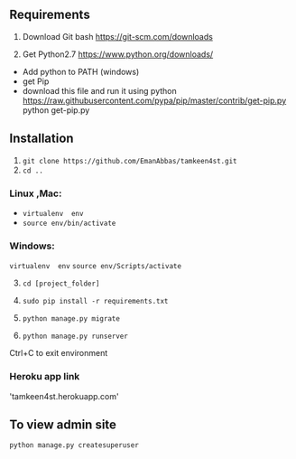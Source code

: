 ## Requirements
1. Download Git bash
https://git-scm.com/downloads

2. Get Python2.7
https://www.python.org/downloads/
- Add python to PATH  (windows)
- get Pip
- download this file and run it using python
https://raw.githubusercontent.com/pypa/pip/master/contrib/get-pip.py
python get-pip.py


## Installation
1. ```git clone https://github.com/EmanAbbas/tamkeen4st.git```
2. ```cd .. ```
### Linux ,Mac:
- ```virtualenv  env```
- ```source env/bin/activate```
### Windows:
```virtualenv  env```
```source env/Scripts/activate```

3. ```cd [project_folder]```

4. ```sudo pip install -r requirements.txt```
5. ```python manage.py migrate```
6. ```python manage.py runserver ```

Ctrl+C to exit environment

###  Heroku app link
'tamkeen4st.herokuapp.com'


## To view admin site 

```python manage.py createsuperuser```
